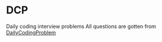 # DCP
Daily coding interview problems
All questions are gotten from 
[DailyCodingProblem](https://www.dailycodingproblem.com)

